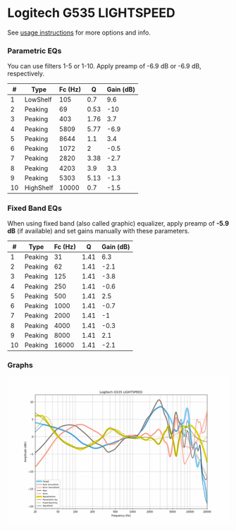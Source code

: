 # Logitech G535 LIGHTSPEED
See [usage instructions](https://github.com/jaakkopasanen/AutoEq#usage) for more options and info.

### Parametric EQs
You can use filters 1-5 or 1-10. Apply preamp of -6.9 dB or -6.9 dB, respectively.

|   # | Type      |   Fc (Hz) |    Q |   Gain (dB) |
|-----|-----------|-----------|------|-------------|
|   1 | LowShelf  |       105 | 0.7  |         9.6 |
|   2 | Peaking   |        69 | 0.53 |       -10   |
|   3 | Peaking   |       403 | 1.76 |         3.7 |
|   4 | Peaking   |      5809 | 5.77 |        -6.9 |
|   5 | Peaking   |      8644 | 1.1  |         3.4 |
|   6 | Peaking   |      1072 | 2    |        -0.5 |
|   7 | Peaking   |      2820 | 3.38 |        -2.7 |
|   8 | Peaking   |      4203 | 3.9  |         3.3 |
|   9 | Peaking   |      5303 | 5.13 |        -1.3 |
|  10 | HighShelf |     10000 | 0.7  |        -1.5 |

### Fixed Band EQs
When using fixed band (also called graphic) equalizer, apply preamp of **-5.9 dB** (if available) and set gains manually with these parameters.

|   # | Type    |   Fc (Hz) |    Q |   Gain (dB) |
|-----|---------|-----------|------|-------------|
|   1 | Peaking |        31 | 1.41 |         6.3 |
|   2 | Peaking |        62 | 1.41 |        -2.1 |
|   3 | Peaking |       125 | 1.41 |        -3.8 |
|   4 | Peaking |       250 | 1.41 |        -0.6 |
|   5 | Peaking |       500 | 1.41 |         2.5 |
|   6 | Peaking |      1000 | 1.41 |        -0.7 |
|   7 | Peaking |      2000 | 1.41 |        -1   |
|   8 | Peaking |      4000 | 1.41 |        -0.3 |
|   9 | Peaking |      8000 | 1.41 |         2.1 |
|  10 | Peaking |     16000 | 1.41 |        -2.1 |

### Graphs
![](./Logitech%20G535%20LIGHTSPEED.png)
